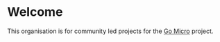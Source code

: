 # Welcome

This organisation is for community led projects for the [Go Micro](https://go-micro.dev) project.
